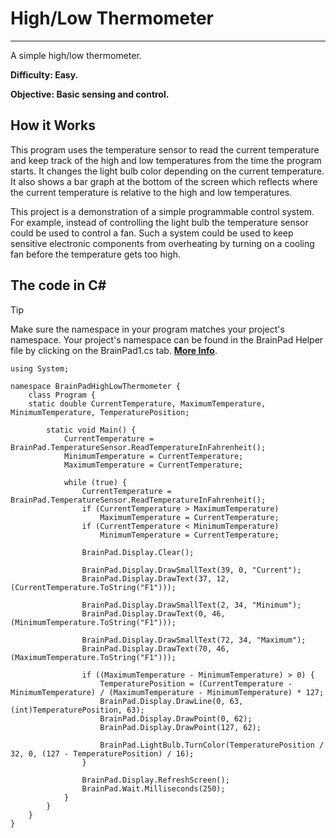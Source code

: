 # High/Low Thermometer
---
A simple high/low thermometer.

**Difficulty: Easy.**

**Objective: Basic sensing and control.**

## How it Works
This program uses the temperature sensor to read the current temperature and keep track of the high and low temperatures from the time the program starts. It changes the light bulb color depending on the current temperature. It also shows a bar graph at the bottom of the screen which reflects where the current temperature is relative to the high and low temperatures.

This project is a demonstration of a simple programmable control system. For example, instead of controlling the light bulb the temperature sensor could be used to control a fan. Such a system could be used to keep sensitive electronic components from overheating by turning on a cooling fan before the temperature gets too high.

## The code in C#
> [!Tip]
> Make sure the namespace in your program matches your project's namespace.  Your project's namespace can be found in the BrainPad Helper file by clicking on the BrainPad1.cs tab.  [**More Info**](../csharp/intro.md#a-few-words-about-namespaces).

```
using System;

namespace BrainPadHighLowThermometer {
    class Program {
    static double CurrentTemperature, MaximumTemperature, MinimumTemperature, TemperaturePosition;

        static void Main() {
            CurrentTemperature = BrainPad.TemperatureSensor.ReadTemperatureInFahrenheit();
            MinimumTemperature = CurrentTemperature;
            MaximumTemperature = CurrentTemperature;

            while (true) {
                CurrentTemperature = BrainPad.TemperatureSensor.ReadTemperatureInFahrenheit();
                if (CurrentTemperature > MaximumTemperature)
                    MaximumTemperature = CurrentTemperature;
                if (CurrentTemperature < MinimumTemperature)
                    MinimumTemperature = CurrentTemperature;

                BrainPad.Display.Clear();

                BrainPad.Display.DrawSmallText(39, 0, "Current");
                BrainPad.Display.DrawText(37, 12, (CurrentTemperature.ToString("F1")));

                BrainPad.Display.DrawSmallText(2, 34, "Minimum");
                BrainPad.Display.DrawText(0, 46, (MinimumTemperature.ToString("F1")));

                BrainPad.Display.DrawSmallText(72, 34, "Maximum");
                BrainPad.Display.DrawText(70, 46, (MaximumTemperature.ToString("F1")));

                if ((MaximumTemperature - MinimumTemperature) > 0) {
                    TemperaturePosition = (CurrentTemperature - MinimumTemperature) / (MaximumTemperature - MinimumTemperature) * 127;
                    BrainPad.Display.DrawLine(0, 63, (int)TemperaturePosition, 63);
                    BrainPad.Display.DrawPoint(0, 62);
                    BrainPad.Display.DrawPoint(127, 62);

                    BrainPad.LightBulb.TurnColor(TemperaturePosition / 32, 0, (127 - TemperaturePosition) / 16);
                }

                BrainPad.Display.RefreshScreen();
                BrainPad.Wait.Milliseconds(250);
            }
        }
    }
}
```